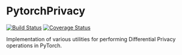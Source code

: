 # PytorchPrivacy
[![Build Status](https://travis-ci.org/MJHutchinson/PytorchPrivacy.svg?branch=master)](https://travis-ci.org/MJHutchinson/PytorchPrivacy) [![Coverage Status](https://coveralls.io/repos/github/MJHutchinson/PytorchPrivacy/badge.svg?branch=master)](https://coveralls.io/github/MJHutchinson/PytorchPrivacy?branch=master)

Implementation of various utilities for performing Differential Privacy operations in PyTorch. 
